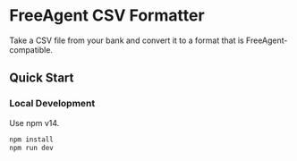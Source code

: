 # FreeAgent CSV Formatter

Take a CSV file from your bank and convert it to a format that is FreeAgent-compatible.

## Quick Start
### Local Development
Use npm v14.

```bash
npm install
npm run dev
```
